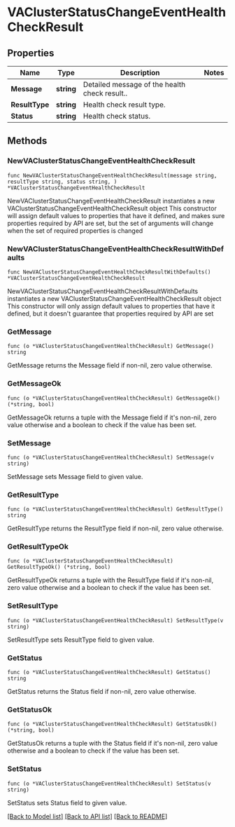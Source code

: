 # VAClusterStatusChangeEventHealthCheckResult

## Properties

Name | Type | Description | Notes
------------ | ------------- | ------------- | -------------
**Message** | **string** | Detailed message of the health check result.. | 
**ResultType** | **string** | Health check result type. | 
**Status** | **string** | Health check status. | 

## Methods

### NewVAClusterStatusChangeEventHealthCheckResult

`func NewVAClusterStatusChangeEventHealthCheckResult(message string, resultType string, status string, ) *VAClusterStatusChangeEventHealthCheckResult`

NewVAClusterStatusChangeEventHealthCheckResult instantiates a new VAClusterStatusChangeEventHealthCheckResult object
This constructor will assign default values to properties that have it defined,
and makes sure properties required by API are set, but the set of arguments
will change when the set of required properties is changed

### NewVAClusterStatusChangeEventHealthCheckResultWithDefaults

`func NewVAClusterStatusChangeEventHealthCheckResultWithDefaults() *VAClusterStatusChangeEventHealthCheckResult`

NewVAClusterStatusChangeEventHealthCheckResultWithDefaults instantiates a new VAClusterStatusChangeEventHealthCheckResult object
This constructor will only assign default values to properties that have it defined,
but it doesn't guarantee that properties required by API are set

### GetMessage

`func (o *VAClusterStatusChangeEventHealthCheckResult) GetMessage() string`

GetMessage returns the Message field if non-nil, zero value otherwise.

### GetMessageOk

`func (o *VAClusterStatusChangeEventHealthCheckResult) GetMessageOk() (*string, bool)`

GetMessageOk returns a tuple with the Message field if it's non-nil, zero value otherwise
and a boolean to check if the value has been set.

### SetMessage

`func (o *VAClusterStatusChangeEventHealthCheckResult) SetMessage(v string)`

SetMessage sets Message field to given value.


### GetResultType

`func (o *VAClusterStatusChangeEventHealthCheckResult) GetResultType() string`

GetResultType returns the ResultType field if non-nil, zero value otherwise.

### GetResultTypeOk

`func (o *VAClusterStatusChangeEventHealthCheckResult) GetResultTypeOk() (*string, bool)`

GetResultTypeOk returns a tuple with the ResultType field if it's non-nil, zero value otherwise
and a boolean to check if the value has been set.

### SetResultType

`func (o *VAClusterStatusChangeEventHealthCheckResult) SetResultType(v string)`

SetResultType sets ResultType field to given value.


### GetStatus

`func (o *VAClusterStatusChangeEventHealthCheckResult) GetStatus() string`

GetStatus returns the Status field if non-nil, zero value otherwise.

### GetStatusOk

`func (o *VAClusterStatusChangeEventHealthCheckResult) GetStatusOk() (*string, bool)`

GetStatusOk returns a tuple with the Status field if it's non-nil, zero value otherwise
and a boolean to check if the value has been set.

### SetStatus

`func (o *VAClusterStatusChangeEventHealthCheckResult) SetStatus(v string)`

SetStatus sets Status field to given value.



[[Back to Model list]](../README.md#documentation-for-models) [[Back to API list]](../README.md#documentation-for-api-endpoints) [[Back to README]](../README.md)



